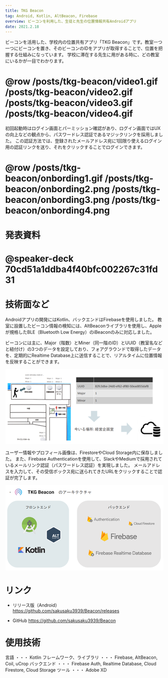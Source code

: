```yaml
---
title: TKG Beacon
tag: Android, Kotlin, AltBeacon, Firebase
overview: ビーコンを利用した、生徒と先生の位置情報共有Androidアプリ
date: 2021.2.18
---
```


ビーコンを活用した、学校内の位置共有アプリ「TKG Beacon」です。教室一つ一つにビーコンを置き、そのビーコンのIDをアプリが取得することで、位置を把握する仕組みになっています。
学校に滞在する先生に用がある時に、どの教室にいるかが一目でわかります。

# @row /posts/tkg-beacon/video1.gif /posts/tkg-beacon/video2.gif /posts/tkg-beacon/video3.gif /posts/tkg-beacon/video4.gif

初回起動時はログイン画面とパーミッション確認があり、ログイン画面ではUXの向上などの観点から、パスワードレス認証であるマジックリンクを採用しました。
この認証方法では、登録されたメールアドレス宛に1回限り使えるログイン用の認証リンクを送り、それをクリックすることでログインできます。

# @row /posts/tkg-beacon/onbording1.gif /posts/tkg-beacon/onbording2.png /posts/tkg-beacon/onbording3.png /posts/tkg-beacon/onbording4.png


# 発表資料
# @speaker-deck 70cd51a1ddba4f40bfc002267c31fd31


# 技術面など
Androidアプリの開発にはKotlin、バックエンドはFirebaseを使用しました。
教室に設置したビーコン情報の検知には、AltBeaconライブラリを使用し、Appleが規格したBLE（Bluetooth Low Energy）のiBeaconのみに対応しました。

ビーコンには主に、Major（階数）とMiner（同一階のID）とUUID（教室名などと紐付け）の3つのデータを設定しており、フォアグラウンドで取得したデータを、定期的にRealtime Database上に送信することで、リアルタイムに位置情報を反映することができます。

![](/public/posts/tkg-beacon/beacon.png)

ユーザー情報やプロフィール画像は、FirestoreやCloud Storage内に保存しました。
また、Firebase Authenticationを使用して、SlackやMediumで採用されているメールリンク認証（パスワードレス認証）を実現しました。 メールアドレスを入力して、その受信ボックス宛に送られてきたURLをクリックすることで認証が完了します。

![](/public/posts/tkg-beacon/architecture.png)


# リンク
- リリース版（Android）
https://github.com/sakusaku3939/Beacon/releases

- GitHub
https://github.com/sakusaku3939/Beacon


# 使用技術
言語 ・・・ Kotlin
フレームワーク、ライブラリ ・・・ Firebase, AltBeacon, Coil, uCrop
バックエンド ・・・ Firebase Auth, Realtime Database, Cloud Firestore, Cloud Storage
ツール ・・・ Adobe XD